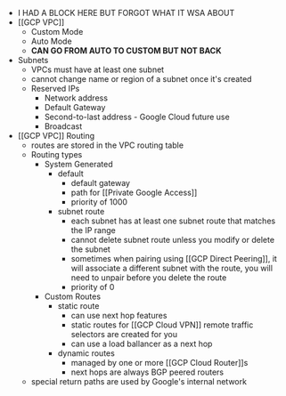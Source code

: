 - I HAD A BLOCK HERE BUT FORGOT WHAT IT WSA ABOUT
- [[GCP VPC]]
	- Custom Mode
	- Auto Mode
	- **CAN GO FROM AUTO TO CUSTOM BUT NOT BACK**
- Subnets
	- VPCs must have at least one subnet
	- cannot change name or region of a subnet once it's created
	- Reserved IPs
		- Network address
		- Default Gateway
		- Second-to-last address - Google Cloud future use
		- Broadcast
- [[GCP VPC]] Routing
	- routes are stored in the VPC routing table
	- Routing types
		- System Generated
			- default
				- default gateway
				- path for [[Private Google Access]]
				- priority of 1000
			- subnet route
				- each subnet has at least one subnet route that matches the IP range
				- cannot delete subnet route unless you modify or delete the subnet
				- sometimes when pairing using [[GCP Direct Peering]], it will associate a different subnet with the route, you will need to unpair before you delete the route
				- priority of 0
		- Custom Routes
			- static route
				- can use next hop features
				- static routes for [[GCP Cloud VPN]] remote traffic selectors are created for you
				- can use a load ballancer as a next hop
			- dynamic routes
				- managed by one or more [[GCP Cloud Router]]s
				- next hops are always BGP peered routers
	- special return paths are used by Google's internal network